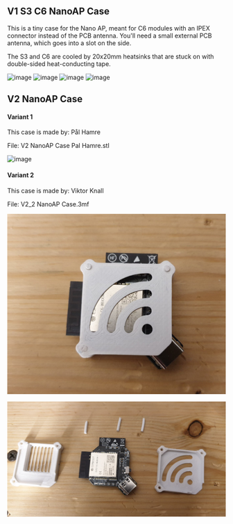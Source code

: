 ## V1 S3 C6 NanoAP Case ##

This is a tiny case for the Nano AP, meant for C6 modules with an IPEX connector instead of the PCB antenna. You'll need a small external PCB antenna, which goes into a slot on the side.

The S3 and C6 are cooled by 20x20mm heatsinks that are stuck on with double-sided heat-conducting tape.

![image](https://github.com/jjwbruijn/OpenEPaperLink/assets/2544995/85fe3454-ae33-4af1-a1bf-c4eb3e6e617c)
![image](https://github.com/jjwbruijn/OpenEPaperLink/assets/2544995/f12d3570-1be3-406d-81ae-755aac38ffc1)
![image](https://github.com/jjwbruijn/OpenEPaperLink/assets/2544995/09642d97-5a2f-4ada-bb7c-83785d8f5657)
![image](https://github.com/jjwbruijn/OpenEPaperLink/assets/2544995/102185ea-1c38-4400-b8b9-ed6710ac8e1e)

## V2 NanoAP Case ##


#### Variant 1
This case is made by: Pål Hamre

File: V2 NanoAP Case Pal Hamre.stl

![image](V2_Case_image_Pal_Hamre.jpg)


#### Variant 2
This case is made by: Viktor Knall

File: V2_2 NanoAP Case.3mf

![image](V2_2_Case_Image1_By_Viktor_Knall.png)

![image](V2_2_Case_Image_By_Viktor_Knall.png)

